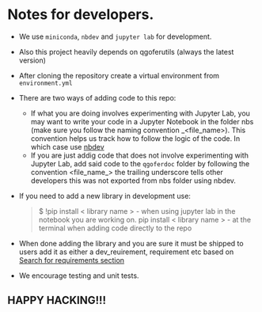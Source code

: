 # Notes for developers.

- We use `miniconda`, `nbdev` and `jupyter lab` for development.
- Also this project heavily depends on qgoferutils (always the latest version)
- After cloning the repository create a virtual environment from `environment.yml`
- There are two ways of adding code to this repo:

  * If what you are doing involves experimenting with Jupyter Lab, you may want to write your code in a Jupyter Notebook in the folder nbs (make sure you follow the naming convention <number>_<file_name>). This convention helps us track how to follow the logic of the code. In which case use [nbdev](https://nbdev.fast.ai/)
  * If you are just addig code that does not involve experimenting with Jupyter Lab, add said code to the `qgoferdoc` folder by following the convention <file_name_> the trailing underscore tells other developers this was not exported from nbs folder using nbdev.

- If you need to add a new library in development use:

  > $ !pip install < library name > - when using jupyter lab in the notebook you are working on.
  > pip install < library name > - at the terminal when adding code directly to the repo

- When done adding the library and you are sure it must be shipped to users add it as either a dev_reuirement, requirement etc based on [Search for requirements section](https://nbdev.fast.ai/tutorials/tutorial.html)

- We encourage testing and unit tests. 

## HAPPY HACKING!!!
